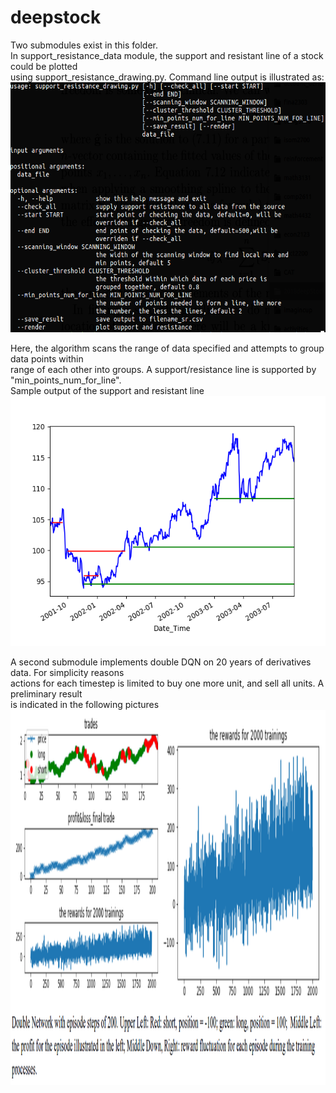 # deepstock
Two submodules exist in this folder.  
In support_resistance_data module, the support and resistant line of a stock could be plotted  
using support_resistance_drawing.py. Command line output is illustrated as:  
<img src="./support_resistance_dat/usage.png" alt=" " width="600" height="400">  
  
Here, the algorithm scans the range of data specified and attempts to group data points within  
range of each other into groups. A support/resistance line is supported by "min_points_num_for_line".  
Sample output of the support and resistant line  
<img src="./support_resistance_dat/sample_picture.png" alt=" " width="600" height="400">  
  
A second submodule implements double DQN on 20 years of derivatives data. For simplicity reasons  
actions for each timestep is limited to buy one more unit, and sell all units. A preliminary result  
is indicated in the following pictures  
<img src="./tensor-reinforcement/result/ddqn.png" alt=" " width="1000" height="600">  
